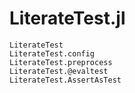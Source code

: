 # LiterateTest.jl

```@docs
LiterateTest
LiterateTest.config
LiterateTest.preprocess
LiterateTest.@evaltest
LiterateTest.AssertAsTest
```

